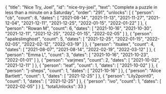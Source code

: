 {
  "title": "Nice Try, Joel",
  "id": "nice-try-joel",
  "text": "Complete a puzzle in less than a minute on a Saturday",
  "order": "291",
  "unlocks": [
    {
      "person": "cb",
      "count": 8,
      "dates": [
        "2021-08-14",
        "2021-11-13",
        "2021-11-27",
        "2021-12-04",
        "2021-12-11",
        "2021-12-25",
        "2022-01-15",
        "2022-01-22"
      ]
    },
    {
      "person": "Rowan M",
      "count": 6,
      "dates": [
        "2021-10-16",
        "2021-10-30",
        "2021-12-11",
        "2021-12-25",
        "2022-01-15",
        "2022-02-05"
      ]
    },
    {
      "person": "apaleslimghost",
      "count": 5,
      "dates": [
        "2021-12-25",
        "2022-01-15",
        "2022-02-05",
        "2022-02-12",
        "2022-03-19"
      ]
    },
    {
      "person": "itsalex",
      "count": 4,
      "dates": [
        "2021-08-07",
        "2021-08-14",
        "2022-02-19",
        "2022-03-12"
      ]
    },
    {
      "person": "Emma L",
      "count": 3,
      "dates": [
        "2021-10-16",
        "2021-10-23",
        "2022-01-01"
      ]
    },
    {
      "person": "varjmes",
      "count": 2,
      "dates": [
        "2021-10-02",
        "2021-12-11"
      ]
    },
    {
      "person": "leaf",
      "count": 1,
      "dates": [
        "2021-10-02"
      ]
    },
    {
      "person": "j-sheps",
      "count": 1,
      "dates": [
        "2021-10-16"
      ]
    },
    {
      "person": "Alice Bartlett",
      "count": 1,
      "dates": [
        "2021-12-25"
      ]
    },
    {
      "person": "Lily2point0",
      "count": 1,
      "dates": [
        "2021-12-25"
      ]
    },
    {
      "person": "ivo",
      "count": 1,
      "dates": [
        "2022-02-05"
      ]
    }
  ],
  "totalUnlocks": 33
}